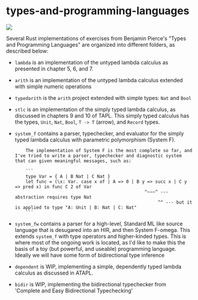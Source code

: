 # types-and-programming-languages

![](https://github.com/lazear/types-and-programming-languages/workflows/Rust/badge.svg)

Several Rust implementations of exercises from Benjamin Pierce's "Types and Programming Languages" are organized into different folders, as described below:

- `lambda` is an implementation of the untyped lambda calculus as presented in chapter 5, 6, and 7.

- `arith` is an implementation of the untyped lambda calculus extended with simple numeric operations

- `typedarith` is the `arith` project extended with simple types: `Nat` and `Bool`

- `stlc` is an implementation of the simply typed lambda calculus, as discussed in chapters 9 and 10 of TAPL. This simply typed calculus has the types, `Unit`, `Nat`, `Bool`, `T -> T` (arrow), and `Record` types.

- `system_f` contains a parser, typechecker, and evaluator for the simply typed lambda calculus with parametric polymorphism (System F). 

          The implementation of System F is the most complete so far, and I've tried to write a parser, typechecker and diagnostic system that can given meaningful messages, such as:

          ```
          type Var = { A | B Nat | C Nat }
          let func = (\x: Var. case x of | A => 0 | B y => succ x | C y => pred x) in func C 2 of Var
                                                       ^~~~^ --- abstraction requires type Nat
                                                            ^^ --- but it is applied to type "A: Unit | B: Nat | C: Nat"
          ```

- `system_fw` contains a parser for a high-level, Standard ML like source language that is desugared into an HIR, and then System F-omega. This extends `system_f` with type operators and higher-kinded types. This is where most of the ongoing work is located, as I'd like to make this the basis of a toy (but powerful, and useable) programming language. Ideally we will have some form of bidirectional type inference

- `dependent` is WIP, implementing a simple, dependently typed lambda calculus as discussed in ATAPL.

- `bidir` is WIP, implementing the bidirectional typechecker from 'Complete and Easy Bidirectional Typechecking'